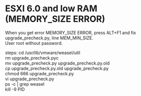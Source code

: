 # ESXI 6.0 and low RAM (MEMORY_SIZE ERROR)

When you get error MEMORY_SIZE ERROR, press ALT+F1 and fix upgrade_precheck.py, line MEM_MIN_SIZE.  
User root without password.	

steps:
cd /usr/lib/vmware/weasel/util	
rm upgrade_precheck.pyc		
mv upgrade_precheck.py upgrade_precheck.py.old		
cp upgrade_precheck.py.old upgrade_precheck.py		
chmod 666 upgrade_precheck.py		
vi upgrade_precheck.py 		
ps -c | grep weasel 	
kill -9 PID		
